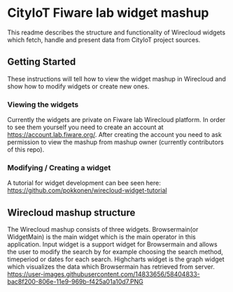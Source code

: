 # CityIoT Fiware lab widget mashup
This readme describes the structure and functionality of Wirecloud widgets which fetch, handle and present data from CityIoT project sources.

## Getting Started

These instructions will tell how to view the widget mashup in Wirecloud and show how to modify widgets or create new ones.

### Viewing the widgets

Currently the widgets are private on Fiware lab Wirecloud platform. In order to see them yourself you need to create an account at https://account.lab.fiware.org/.
After creating the account you need to ask permission to view the mashup from mashup owner (currently contributors of this repo).

### Modifying / Creating a widget
A tutorial for widget development can bee seen here: https://github.com/pokkonen/wirecloud-widget-tutorial

## Wirecloud mashup structure
The Wirecloud mashup consists of three widgets. Browsermain(or WidgetMain) is the main widget which is the main operator in this application.
Input widget is a support widget for Browsermain and allows the user to modify the search by for example choosing the search method, timeperiod or 
dates for each search. Highcharts widget is the graph widget which visualizes the data which Browsermain has retrieved from server.
https://user-images.githubusercontent.com/14833656/58404833-bac8f200-806e-11e9-969b-f425a01a10d7.PNG
